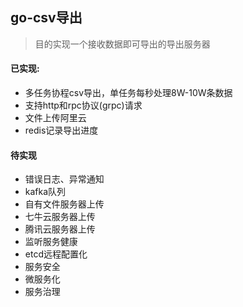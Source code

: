 ## go-csv导出

> 目的实现一个接收数据即可导出的导出服务器

#### 已实现:

- 多任务协程csv导出，单任务每秒处理8W-10W条数据
- 支持http和rpc协议(grpc)请求
- 文件上传阿里云
- redis记录导出进度

#### 待实现

- 错误日志、异常通知
- kafka队列
- 自有文件服务器上传
- 七牛云服务器上传
- 腾讯云服务器上传
- 监听服务健康
- etcd远程配置化
- 服务安全
- 微服务化
- 服务治理
